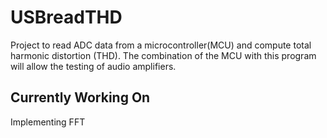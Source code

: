 # USBreadTHD

Project to read ADC data from a microcontroller(MCU) and compute total harmonic distortion (THD). 
The combination of the MCU  with this program will allow the testing of audio amplifiers.

## Currently Working On

Implementing FFT

